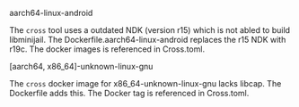 aarch64-linux-android

The `cross` tool uses a outdated NDK (version r15) which is not abled to build libminijail.
The Dockerfile.aarch64-linux-android replaces the r15 NDK with r19c. The docker images is
referenced in Cross.toml.

[aarch64, x86_64]-unknown-linux-gnu

The `cross` docker image for x86_64-unknown-linux-gnu lacks libcap. The Dockerfile adds this.
The Docker tag is referenced in Cross.toml.